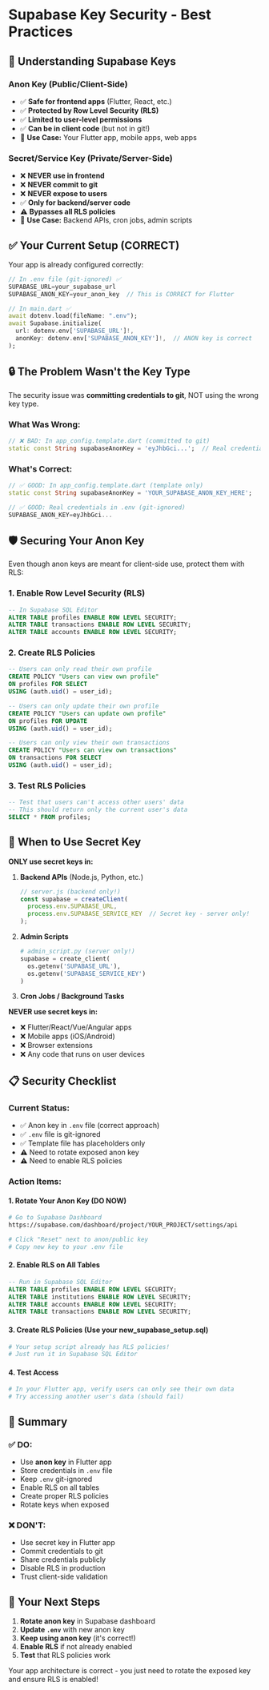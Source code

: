 # Supabase Key Security - Best Practices

## 🔑 Understanding Supabase Keys

### Anon Key (Public/Client-Side)
- ✅ **Safe for frontend apps** (Flutter, React, etc.)
- ✅ **Protected by Row Level Security (RLS)**
- ✅ **Limited to user-level permissions**
- ✅ **Can be in client code** (but not in git!)
- 📍 **Use Case:** Your Flutter app, mobile apps, web apps

### Secret/Service Key (Private/Server-Side)
- ❌ **NEVER use in frontend**
- ❌ **NEVER commit to git**
- ❌ **NEVER expose to users**
- ✅ **Only for backend/server code**
- ⚠️ **Bypasses all RLS policies**
- 📍 **Use Case:** Backend APIs, cron jobs, admin scripts

## ✅ Your Current Setup (CORRECT)

Your app is already configured correctly:

```dart
// In .env file (git-ignored) ✅
SUPABASE_URL=your_supabase_url
SUPABASE_ANON_KEY=your_anon_key  // This is CORRECT for Flutter

// In main.dart ✅
await dotenv.load(fileName: ".env");
await Supabase.initialize(
  url: dotenv.env['SUPABASE_URL']!,
  anonKey: dotenv.env['SUPABASE_ANON_KEY']!,  // ANON key is correct
);
```

## 🔒 The Problem Wasn't the Key Type

The security issue was **committing credentials to git**, NOT using the wrong key type.

### What Was Wrong:
```dart
// ❌ BAD: In app_config.template.dart (committed to git)
static const String supabaseAnonKey = 'eyJhbGci...';  // Real credential in git!
```

### What's Correct:
```dart
// ✅ GOOD: In app_config.template.dart (template only)
static const String supabaseAnonKey = 'YOUR_SUPABASE_ANON_KEY_HERE';

// ✅ GOOD: Real credentials in .env (git-ignored)
SUPABASE_ANON_KEY=eyJhbGci...
```

## 🛡️ Securing Your Anon Key

Even though anon keys are meant for client-side use, protect them with RLS:

### 1. Enable Row Level Security (RLS)

```sql
-- In Supabase SQL Editor
ALTER TABLE profiles ENABLE ROW LEVEL SECURITY;
ALTER TABLE transactions ENABLE ROW LEVEL SECURITY;
ALTER TABLE accounts ENABLE ROW LEVEL SECURITY;
```

### 2. Create RLS Policies

```sql
-- Users can only read their own profile
CREATE POLICY "Users can view own profile"
ON profiles FOR SELECT
USING (auth.uid() = user_id);

-- Users can only update their own profile
CREATE POLICY "Users can update own profile"
ON profiles FOR UPDATE
USING (auth.uid() = user_id);

-- Users can only view their own transactions
CREATE POLICY "Users can view own transactions"
ON transactions FOR SELECT
USING (auth.uid() = user_id);
```

### 3. Test RLS Policies

```sql
-- Test that users can't access other users' data
-- This should return only the current user's data
SELECT * FROM profiles;
```

## 🔐 When to Use Secret Key

**ONLY use secret keys in:**

1. **Backend APIs** (Node.js, Python, etc.)
   ```javascript
   // server.js (backend only!)
   const supabase = createClient(
     process.env.SUPABASE_URL,
     process.env.SUPABASE_SERVICE_KEY  // Secret key - server only!
   );
   ```

2. **Admin Scripts**
   ```python
   # admin_script.py (server only!)
   supabase = create_client(
     os.getenv('SUPABASE_URL'),
     os.getenv('SUPABASE_SERVICE_KEY')
   )
   ```

3. **Cron Jobs / Background Tasks**

**NEVER use secret keys in:**
- ❌ Flutter/React/Vue/Angular apps
- ❌ Mobile apps (iOS/Android)
- ❌ Browser extensions
- ❌ Any code that runs on user devices

## 📋 Security Checklist

### Current Status:
- ✅ Anon key in `.env` file (correct approach)
- ✅ `.env` file is git-ignored
- ✅ Template file has placeholders only
- ⚠️ Need to rotate exposed anon key
- ⚠️ Need to enable RLS policies

### Action Items:

#### 1. Rotate Your Anon Key (DO NOW)
```bash
# Go to Supabase Dashboard
https://supabase.com/dashboard/project/YOUR_PROJECT/settings/api

# Click "Reset" next to anon/public key
# Copy new key to your .env file
```

#### 2. Enable RLS on All Tables
```sql
-- Run in Supabase SQL Editor
ALTER TABLE profiles ENABLE ROW LEVEL SECURITY;
ALTER TABLE institutions ENABLE ROW LEVEL SECURITY;
ALTER TABLE accounts ENABLE ROW LEVEL SECURITY;
ALTER TABLE transactions ENABLE ROW LEVEL SECURITY;
```

#### 3. Create RLS Policies (Use your new_supabase_setup.sql)
```bash
# Your setup script already has RLS policies!
# Just run it in Supabase SQL Editor
```

#### 4. Test Access
```bash
# In your Flutter app, verify users can only see their own data
# Try accessing another user's data (should fail)
```

## 🎯 Summary

### ✅ DO:
- Use **anon key** in Flutter app
- Store credentials in `.env` file
- Keep `.env` git-ignored
- Enable RLS on all tables
- Create proper RLS policies
- Rotate keys when exposed

### ❌ DON'T:
- Use secret key in Flutter app
- Commit credentials to git
- Share credentials publicly
- Disable RLS in production
- Trust client-side validation

## 🔄 Your Next Steps

1. **Rotate anon key** in Supabase dashboard
2. **Update `.env`** with new anon key
3. **Keep using anon key** (it's correct!)
4. **Enable RLS** if not already enabled
5. **Test** that RLS policies work

Your app architecture is correct - you just need to rotate the exposed key and ensure RLS is enabled!

